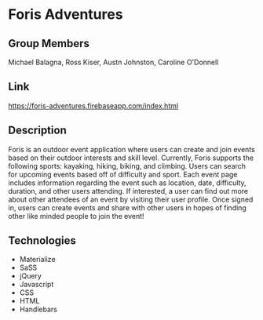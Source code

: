 # Foris Adventures

## Group Members
Michael Balagna, Ross Kiser, Austn Johnston, Caroline O'Donnell

## Link
https://foris-adventures.firebaseapp.com/index.html

## Description
Foris is an outdoor event application where users can create and join events based on their outdoor interests and skill level. Currently, Foris supports the following sports: kayaking, hiking, biking, and climbing. Users can search for upcoming events based off of difficulty and sport. Each event page includes information regarding the event such as location, date, difficulty, duration, and other users attending. If interested, a user can find out more about other attendees of an event by visiting their user profile. Once signed in, users can create events and share with other users in hopes of finding other like minded people to join the event!

## Technologies
* Materialize
* SaSS
* jQuery
* Javascript
* CSS
* HTML
* Handlebars
